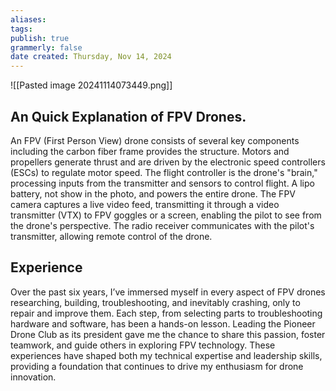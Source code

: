 ```yaml
---
aliases: 
tags: 
publish: true
grammerly: false
date created: Thursday, Nov 14, 2024
---
```

![[Pasted image 20241114073449.png]]

## An Quick Explanation of FPV Drones.
An FPV (First Person View) drone consists of several key components including the carbon fiber frame provides the structure. Motors and propellers generate thrust and are driven by the electronic speed controllers (ESCs) to regulate motor speed. The flight controller is the drone's "brain," processing inputs from the transmitter and sensors to control flight. A lipo battery, not show in the photo, and powers the entire drone. The FPV camera captures a live video feed, transmitting it through a video transmitter (VTX) to FPV goggles or a screen, enabling the pilot to see from the drone's perspective. The radio receiver communicates with the pilot's transmitter, allowing remote control of the drone.

## Experience
Over the past six years, I’ve immersed myself in every aspect of FPV drones researching, building, troubleshooting, and inevitably crashing, only to repair and improve them. Each step, from selecting parts to troubleshooting hardware and software, has been a hands-on lesson. Leading the Pioneer Drone Club as its president gave me the chance to share this passion, foster teamwork, and guide others in exploring FPV technology. These experiences have shaped both my technical expertise and leadership skills, providing a foundation that continues to drive my enthusiasm for drone innovation.